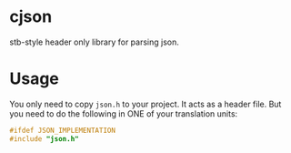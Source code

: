 # cjson

stb-style header only library for parsing json.

# Usage

You only need to copy `json.h` to your project. It acts as a header file. But you need to do the following in ONE of your translation units:
```c
#ifdef JSON_IMPLEMENTATION
#include "json.h"
```
